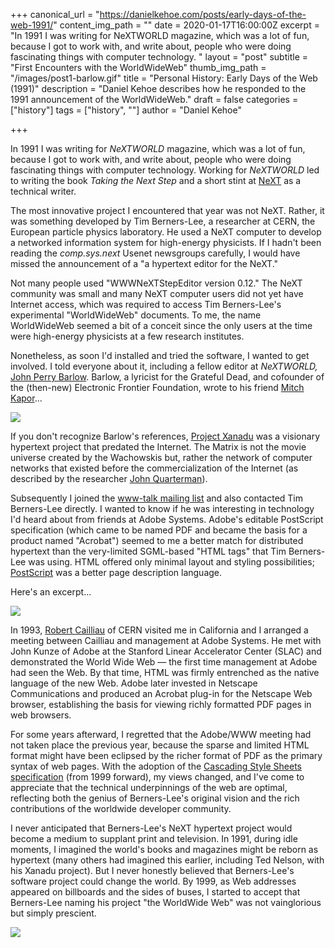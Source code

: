 +++
canonical_url = "https://danielkehoe.com/posts/early-days-of-the-web-1991/"
content_img_path = ""
date = 2020-01-17T16:00:00Z
excerpt = "In 1991 I was writing for NeXTWORLD magazine, which was a lot of fun, because I got to work with, and write about, people who were doing fascinating things with computer technology. "
layout = "post"
subtitle = "First Encounters with the WorldWideWeb"
thumb_img_path = "/images/post1-barlow.gif"
title = "Personal History: Early Days of the Web (1991)"
description = "Daniel Kehoe describes how he responded to the 1991 announcement of the WorldWideWeb."
draft = false
categories = ["history"]
tags = ["history", ""]
author = "Daniel Kehoe" 

+++

In 1991 I was writing for _NeXTWORLD_ magazine, which was a lot of fun, because I got to work with, and write about, people who were doing fascinating things with computer technology. Working for _NeXTWORLD_ led to writing the book _Taking the Next Step_ and a short stint at [NeXT](https://en.wikipedia.org/wiki/NeXT) as a technical writer.

The most innovative project I encountered that year was not NeXT. Rather, it was something developed by Tim Berners-Lee, a researcher at CERN, the European particle physics laboratory. He used a NeXT computer to develop a networked information system for high-energy physicists. If I hadn't been reading  the _comp.sys.next_ Usenet newsgroups carefully, I would have missed the announcement of a "a hypertext editor for the NeXT."

Not many people used "WWWNeXTStepEditor version 0.12." The NeXT community was small and many NeXT computer users did not yet have Internet access, which was required to access Tim Berners-Lee's experimental "WorldWideWeb" documents. To me, the name WorldWideWeb seemed a bit of a conceit since the only users at the time were high-energy physicists at a few research institutes.

Nonetheless, as soon I'd installed and tried the software, I wanted to get involved. I told everyone about it, including a fellow editor at _NeXTWORLD,_ [John Perry Barlow](https://en.wikipedia.org/wiki/John_Perry_Barlow). Barlow, a lyricist for the Grateful Dead, and cofounder of the (then-new) Electronic Frontier Foundation, wrote to his friend [Mitch Kapor](https://en.wikipedia.org/wiki/Mitch_Kapor)...

![](/images/post1-barlow.gif)

If you don't recognize Barlow's references, [Project Xanadu](https://en.wikipedia.org/wiki/Project_Xanadu "Project Xanadu") was a visionary hypertext project that predated the Internet. The Matrix is not the movie universe created by the Wachowskis but, rather the network of computer networks that existed before the commercialization of the Internet (as described by the researcher [John Quarterman](https://en.wikipedia.org/wiki/John_Quarterman)).

Subsequently I joined the [www-talk mailing list](https://lists.w3.org/Archives/Public/www-talk/1991SepOct/0001.html) and also contacted Tim Berners-Lee directly. I wanted to know if he was interesting in technology I'd heard about from friends at Adobe Systems. Adobe's editable PostScript specification (which came to be named PDF and became the basis for a product named "Acrobat") seemed to me a better match for distributed hypertext than the very-limited SGML-based "HTML tags" that Tim Berners-Lee was using. HTML offered only minimal layout and styling possibilities; [PostScript](https://en.wikipedia.org/wiki/PostScript) was a better page description language.

Here's an excerpt...

![](/images/post1-timbl.gif)

In 1993, [Robert Cailliau](https://en.wikipedia.org/wiki/Robert_Cailliau "Robert Cailliau") of CERN visited me in California and I arranged a meeting between Cailliau and management at Adobe Systems. He met with John Kunze of Adobe at the Stanford Linear Accelerator Center (SLAC) and demonstrated the World Wide Web — the first time management at Adobe had seen the Web. By that time, HTML was firmly entrenched as the native language of the new Web. Adobe later invested in Netscape Communications and produced an Acrobat plug-in for the Netscape Web browser, establishing the basis for viewing richly formatted PDF pages in web browsers.

For some years afterward, I regretted that the Adobe/WWW meeting had not taken place the previous year, because the sparse and limited HTML format might have been eclipsed by the richer format of PDF as the primary syntax of web pages. With the adoption of the [Cascading Style Sheets specification](http://www.w3.org/Style/LieBos2e/history/) (from 1999 forward), my views changed, and I've come to appreciate that the technical underpinnings of the web are optimal, reflecting both the genius of Berners-Lee's original vision and the rich contributions of the worldwide developer community.

I never anticipated that Berners-Lee's NeXT hypertext project would become a medium to supplant print and television. In 1991, during idle moments, I imagined the world's books and magazines might be reborn as hypertext (many others had imagined this earlier, including Ted Nelson, with his Xanadu project). But I never honestly believed that Berners-Lee's software project could change the world. By 1999, as Web addresses appeared on billboards and the sides of buses, I started to accept that Berners-Lee naming his project "the WorldWide Web" was not vainglorious but simply prescient.

![](/images/post1-signature-dmk.gif)